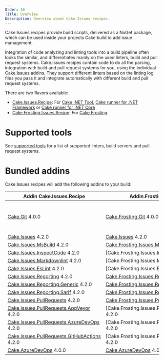 ```yaml
---
Order: 10
Title: Overview
Description: Overview about Cake.Issues recipes.
---
```

Cake.Issues recipes provide build scripts, delivered as a NuGet package, which can be used inside your projects Cake build to add issue management.

Integration of code analyzing and linting tools into a build pipeline often looks the similar, and differentiates mainly on the used linters, build and pull request systems.
Cake.Issues recipes contain code to do all the parsing, integration with build and pull request systems for you, using the individual Cake.Issues addins.
They support different linters based on the linting log files you pass it and integrate automatically with different build and pull request systems.

There are two flavors available:

* [Cake.Issues.Recipe]: For [Cake .NET Tool], [Cake runner for .NET Framework] or [Cake runner for .NET Core]
* [Cake.Frosting.Issues.Recipe]: For [Cake Frosting]

# Supported tools

See [supported tools] for a list of supported linters, build servers and pull request systems.

# Bundled addins

Cake.Issues recipes will add the following addins to your build:

| Addin Cake.Issues.Recipe                                | Addin.Frosting.Issues.Recipe                            | Remarks |
|---------------------------------------------------------|---------------------------------------------------------|-|
| [Cake.Git] 4.0.0                                        | [Cake.Frosting.Git] 4.0.0                               | Only used if `RepositoryInfoProvider` type is set to `RepositoryInfoProviderType.CakeGit`. See [Git repository information configuration] for details. |
| [Cake.Issues] 4.2.0                                     | [Cake.Issues] 4.2.0                                     | |
| [Cake.Issues.MsBuild] 4.2.0                             | [Cake.Frosting.Issues.MsBuild] 4.2.0                    | |
| [Cake.Issues.InspectCode] 4.2.0                         | [Cake.Frosting.Issues.InspectCode] 4.2.0                | |
| [Cake.Issues.Markdownlint] 4.2.0                        | [Cake.Frosting.Issues.Markdownlint] 4.2.0               | |
| [Cake.Issues.EsLint] 4.2.0                              | [Cake.Frosting.Issues.EsLint] 4.2.0                     | |
| [Cake.Issues.Reporting] 4.2.0                           | [Cake.Frosting.Issues.Reporting] 4.2.0                  | |
| [Cake.Issues.Reporting.Generic] 4.2.0                   | [Cake.Frosting.Issues.Reporting.Generic] 4.2.0          | |
| [Cake.Issues.Reporting.Sarif] 4.2.0                     | [Cake.Frosting.Issues.Reporting.Sarif] 4.2.0            | |
| [Cake.Issues.PullRequests] 4.2.0                        | [Cake.Frosting.Issues.PullRequests] 4.2.0               | |
| [Cake.Issues.PullRequests.AppVeyor] 4.2.0               | [Cake.Frosting.Issues.PullRequests.AppVeyor] 4.2.0      | |
| [Cake.Issues.PullRequests.AzureDevOps] 4.2.0            | [Cake.Frosting.Issues.PullRequests.AzureDevOps] 4.2.0   | |
| [Cake.Issues.PullRequests.GitHubActions] 4.2.0          | [Cake.Frosting.Issues.PullRequests.GitHubActions] 4.2.0 | |
| [Cake.AzureDevOps] 4.0.0                                | [Cake.AzureDevOps] 4.0.0                                | |

[Cake.Issues.Recipe]: https://www.nuget.org/packages/Cake.Issues.Recipe
[Cake.Frosting.Issues.Recipe]: https://www.nuget.org/packages/Cake.Frosting.Issues.Recipe
[Cake .NET Tool]: https://cakebuild.net/docs/running-builds/runners/dotnet-tool
[Cake runner for .NET Framework]: https://cakebuild.net/docs/running-builds/runners/cake-runner-for-dotnet-framework
[Cake runner for .NET Core]: https://cakebuild.net/docs/running-builds/runners/cake-runner-for-dotnet-core
[Cake Frosting]: https://cakebuild.net/docs/running-builds/runners/cake-frosting
[supported tools]: supported-tools
[Git repository information configuration]: /docs/recipe/configuration#git-repository-information
[Cake.Git]: https://cakebuild.net/extensions/cake-git/
[Cake.Frosting.Git]: https://cakebuild.net/extensions/cake-git/
[Cake.Issues]: https://cakebuild.net/extensions/cake-issues/
[Cake.Issues.MsBuild]: https://cakebuild.net/extensions/cake-issues-msbuild/
[Cake.Frosting.Issues.MsBuild]: https://cakebuild.net/extensions/cake-issues-msbuild/
[Cake.Issues.InspectCode]: https://cakebuild.net/extensions/cake-issues-inspectcode/
[Cake.Issues.Markdownlint]: https://cakebuild.net/extensions/cake-issues-markdownlint/
[Cake.Issues.EsLint]: https://cakebuild.net/extensions/cake-issues-eslint/
[Cake.Issues.Reporting]: https://cakebuild.net/extensions/cake-issues-reporting/
[Cake.Frosting.Issues.Reporting]: https://cakebuild.net/extensions/cake-issues-reporting/
[Cake.Issues.Reporting.Generic]: https://cakebuild.net/extensions/cake-issues-reporting-generic/
[Cake.Frosting.Issues.Reporting.Generic]: https://cakebuild.net/extensions/cake-issues-reporting-generic/
[Cake.Issues.Reporting.Sarif]: https://cakebuild.net/extensions/cake-issues-reporting-sarif/
[Cake.Frosting.Issues.Reporting.Sarif]: https://cakebuild.net/extensions/cake-issues-reporting-sarif/
[Cake.Issues.PullRequests]: https://cakebuild.net/extensions/cake-issues-pullrequests/
[Cake.Frosting.Issues.PullRequests]: https://cakebuild.net/extensions/cake-issues-pullrequests/
[Cake.Issues.PullRequests.AppVeyor]: https://cakebuild.net/extensions/cake-issues-pullrequests-appveyor/
[Cake.Issues.PullRequests.AzureDevOps]: https://cakebuild.net/extensions/cake-issues-pullrequests-azuredevops/
[Cake.Issues.PullRequests.GitHubActions]: https://cakebuild.net/extensions/cake-issues-pullrequests-githubactions/
[Cake.AzureDevOps]: https://cakebuild.net/extensions/cake-azuredevops/
